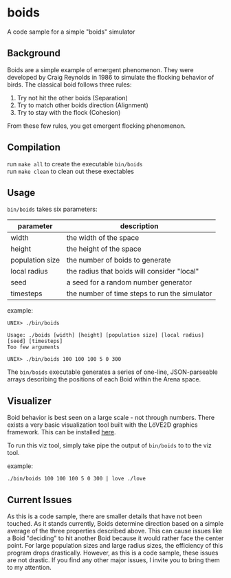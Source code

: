# boids
A code sample for a simple "boids" simulator

## Background

Boids are a simple example of emergent phenomenon. They were developed by Craig Reynolds in 1986 to simulate the flocking behavior of birds. The classical boid follows three rules:  
1. Try not hit the other boids (Separation)
2. Try to match other boids direction (Alignment)
3. Try to stay with the flock (Cohesion)  

From these few rules, you get emergent flocking phenomenon.

## Compilation
run `make all` to create the executable `bin/boids`  
run `make clean` to clean out these exectables

## Usage
`bin/boids` takes six parameters:

| parameter       | description                                   |
|-----------------|-----------------------------------------------|
| width           | the width of the space                        |
| height          | the height of the space                       |
| population size | the number of boids to generate               |
| local radius    | the radius that boids will consider "local"   |
| seed            | a seed for a random number generator          |
| timesteps       | the number of time steps to run the simulator |

example:
```
UNIX> ./bin/boids  

Usage: ./boids [width] [height] [population size] [local radius] [seed] [timesteps]
Too few arguments  

UNIX> ./bin/boids 100 100 100 5 0 300
```

The `bin/boids` executable generates a series of one-line, JSON-parseable arrays describing the positions of each Boid within the Arena space. 

## Visualizer
Boid behavior is best seen on a large scale - not through numbers. There exists a very basic visualization tool built with the LöVE2D graphics framework. This can be installed [here](https://love2d.org/).

To run this viz tool, simply take pipe the output of `bin/boids` to to the viz tool.

example:
```
./bin/boids 100 100 100 5 0 300 | love ./love  
```

## Current Issues

As this is a code sample, there are smaller details that have not been touched. As it stands currently, Boids determine direction based on a simple average of the three properties described above. This can cause issues like a Boid "deciding" to hit another Boid because it would rather face the center point. For large population sizes and large radius sizes, the efficiency of this program drops drastically. However, as this is a code sample, these issues are not drastic. If you find any other major issues, I invite you to bring them to my attention.




